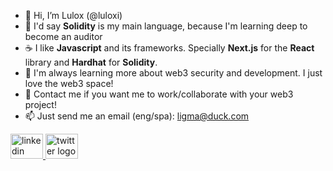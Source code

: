 - 👋 Hi, I’m Lulox (@luloxi)
- 👀 I'd say **Solidity** is my main language, because I'm learning deep to become an auditor
- ☕ I like **Javascript** and its frameworks. Specially **Next.js** for the **React** library and **Hardhat** for **Solidity**.
- 🌱 I'm always learning more about web3 security and development. I just love the web3 space!
- 💞️ Contact me if you want me to work/collaborate with your web3 project!
- 📫 Just send me an email (eng/spa): ligma@duck.com

<div align="left">
  <a href="https://www.linkedin.com/in/lulox/" target="_blank">
    <img src="https://raw.githubusercontent.com/maurodesouza/profile-readme-generator/master/src/assets/icons/social/linkedin/default.svg" width="52" height="40" alt="linkedin logo"  />
  </a>
  <a href="https://twitter.com/LuloxEth" target="_blank">
    <img src="https://raw.githubusercontent.com/maurodesouza/profile-readme-generator/master/src/assets/icons/social/twitter/default.svg" width="52" height="40" alt="twitter logo"  />
  </a>
</div>

